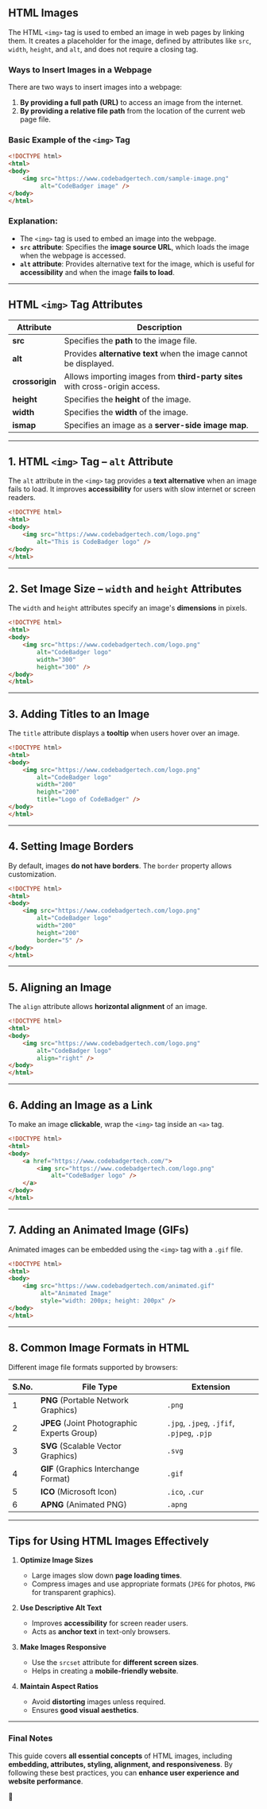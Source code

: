 
## **HTML Images**  
The HTML `<img>` tag is used to embed an image in web pages by linking them. It creates a placeholder for the image, defined by attributes like `src`, `width`, `height`, and `alt`, and does not require a closing tag.  

### **Ways to Insert Images in a Webpage**  
There are two ways to insert images into a webpage:  
1. **By providing a full path (URL)** to access an image from the internet.  
2. **By providing a relative file path** from the location of the current web page file.  

### **Basic Example of the `<img>` Tag**  

```html
<!DOCTYPE html>
<html>
<body>
    <img src="https://www.codebadgertech.com/sample-image.png" 
         alt="CodeBadger image" />
</body>
</html>
```

### **Explanation:**  
- The `<img>` tag is used to embed an image into the webpage.  
- **`src` attribute**: Specifies the **image source URL**, which loads the image when the webpage is accessed.  
- **`alt` attribute**: Provides alternative text for the image, which is useful for **accessibility** and when the image **fails to load**.  

---

## **HTML `<img>` Tag Attributes**  

| Attribute      | Description |
|---------------|-------------|
| **src**       | Specifies the **path** to the image file. |
| **alt**       | Provides **alternative text** when the image cannot be displayed. |
| **crossorigin** | Allows importing images from **third-party sites** with cross-origin access. |
| **height**    | Specifies the **height** of the image. |
| **width**     | Specifies the **width** of the image. |
| **ismap**     | Specifies an image as a **server-side image map**. |


---

## **1. HTML `<img>` Tag – `alt` Attribute**  
The `alt` attribute in the `<img>` tag provides a **text alternative** when an image fails to load. It improves **accessibility** for users with slow internet or screen readers.  

```html
<!DOCTYPE html>
<html>
<body>
    <img src="https://www.codebadgertech.com/logo.png"
        alt="This is CodeBadger logo" />
</body>
</html>
```

---

## **2. Set Image Size – `width` and `height` Attributes**  
The `width` and `height` attributes specify an image's **dimensions** in pixels.  

```html
<!DOCTYPE html>
<html>
<body>
    <img src="https://www.codebadgertech.com/logo.png"
        alt="CodeBadger logo" 
        width="300" 
        height="300" />
</body>
</html>
```

---

## **3. Adding Titles to an Image**  
The `title` attribute displays a **tooltip** when users hover over an image.  

```html
<!DOCTYPE html>
<html>
<body>
    <img src="https://www.codebadgertech.com/logo.png"
        alt="CodeBadger logo" 
        width="200" 
        height="200" 
        title="Logo of CodeBadger" />
</body>
</html>
```

---

## **4. Setting Image Borders**  
By default, images **do not have borders**. The `border` property allows customization.  

```html
<!DOCTYPE html>
<html>
<body>
    <img src="https://www.codebadgertech.com/logo.png"
        alt="CodeBadger logo" 
        width="200" 
        height="200" 
        border="5" />
</body>
</html>
```

---

## **5. Aligning an Image**  
The `align` attribute allows **horizontal alignment** of an image.  

```html
<!DOCTYPE html>
<html>
<body>
    <img src="https://www.codebadgertech.com/logo.png"
        alt="CodeBadger logo" 
        align="right" />
</body>
</html>
```

---

## **6. Adding an Image as a Link**  
To make an image **clickable**, wrap the `<img>` tag inside an `<a>` tag.  

```html
<!DOCTYPE html>
<html>
<body>
    <a href="https://www.codebadgertech.com/">
        <img src="https://www.codebadgertech.com/logo.png"
            alt="CodeBadger logo" />
    </a>
</body>
</html>
```

---

## **7. Adding an Animated Image (GIFs)**  
Animated images can be embedded using the `<img>` tag with a `.gif` file.  

```html
<!DOCTYPE html>
<html>
<body>
    <img src="https://www.codebadgertech.com/animated.gif" 
         alt="Animated Image" 
         style="width: 200px; height: 200px" /> 
</body>
</html>
```

---

## **8. Common Image Formats in HTML**  
Different image file formats supported by browsers:  

| S.No. | File Type | Extension |
|-------|----------|-----------|
| 1 | **PNG** (Portable Network Graphics) | `.png` |
| 2 | **JPEG** (Joint Photographic Experts Group) | `.jpg`, `.jpeg`, `.jfif`, `.pjpeg`, `.pjp` |
| 3 | **SVG** (Scalable Vector Graphics) | `.svg` |
| 4 | **GIF** (Graphics Interchange Format) | `.gif` |
| 5 | **ICO** (Microsoft Icon) | `.ico`, `.cur` |
| 6 | **APNG** (Animated PNG) | `.apng` |

---

## **Tips for Using HTML Images Effectively**  

1. **Optimize Image Sizes**  
   - Large images slow down **page loading times**.  
   - Compress images and use appropriate formats (`JPEG` for photos, `PNG` for transparent graphics).  

2. **Use Descriptive Alt Text**  
   - Improves **accessibility** for screen reader users.  
   - Acts as **anchor text** in text-only browsers.  

3. **Make Images Responsive**  
   - Use the `srcset` attribute for **different screen sizes**.  
   - Helps in creating a **mobile-friendly website**.  

4. **Maintain Aspect Ratios**  
   - Avoid **distorting** images unless required.  
   - Ensures **good visual aesthetics**.  


---

### **Final Notes**  
This guide covers **all essential concepts** of HTML images, including **embedding, attributes, styling, alignment, and responsiveness**. By following these best practices, you can **enhance user experience and website performance**.  

🚀